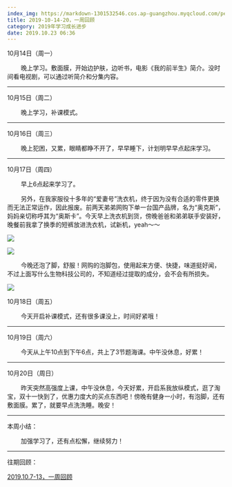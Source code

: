```yaml
---
index_img: https://markdown-1301532546.cos.ap-guangzhou.myqcloud.com/peipei_blog/20210921145332.jpeg
title: 2019-10-14-20，一周回顾
category: 2019年学习成长进步
date: 2019.10.23 06:36
---
```


10月14日（周一）

        晚上学习。敷面膜，开始边护肤，边听书，电影《我的前半生》简介。没时间看电视剧，可以通过听简介和分集内容。

---

10月15日（周二）  

        晚上学习，补课模式。  

---

10月16日（周三）  

        晚上犯困，又累，眼睛都睁不开了，早早睡下，计划明早早点起床学习。

---

10月17日（周四）  

        早上6点起来学习了。

        另外，在我家服役十多年的“爱妻号”洗衣机，终于因为没有合适的零件更换而无法正常运作，因此报废。前两天弟弟网购下单一台国产品牌，名为“奥克斯”，妈妈亲切称呼其为“奥斯卡”。今天早上洗衣机到货，傍晚爸爸和弟弟联手安装好，晚餐前我拿了换季的短裤放进洗衣机，试新机，yeah～～

![](https://markdown-1301532546.cos.ap-guangzhou.myqcloud.com/peipei_blog/20210921145332.jpeg)  



![](https://markdown-1301532546.cos.ap-guangzhou.myqcloud.com/peipei_blog/20210921145336.jpeg)  



        今晚还泡了脚，舒服！网购的泡脚包，使用起来方便、快捷，味道挺好闻，不过上面写什么生物科技公司的，不知道经过提取的成分，会不会有所损失。

![](https://markdown-1301532546.cos.ap-guangzhou.myqcloud.com/peipei_blog/20210921145339.jpeg)  



10月18日（周五）

        今天开启补课模式，还有很多课没上，时间好紧哦！

---

10月19日（周六）

        今天从上午10点到下午6点，共上了3节题海课。中午没休息，好累！

---

10月20日（周日）

        昨天突然高强度上课，中午没休息，今天好累，开启系我放纵模式，逛了淘宝，双十一快到了，优惠力度大的买点东西吧！傍晚有健身一小时，有泡脚，还有敷面膜。累了，就要早点洗洗睡。晚安！

---

本周小结：

        加强学习了，还有点松懈，继续努力！

  

---

往期回顾：  

[2019.10.7-13，一周回顾](https://www.jianshu.com/p/fb27388ab6ff)
